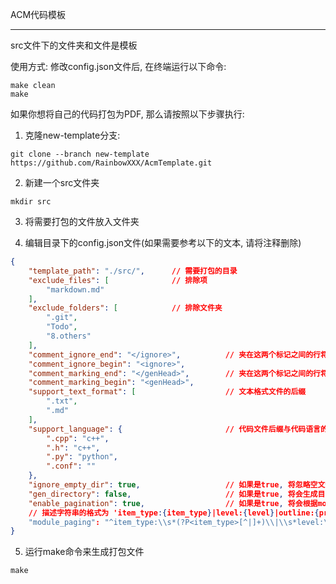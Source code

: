 ACM代码模板

---

src文件下的文件夹和文件是模板

使用方式:
修改config.json文件后, 在终端运行以下命令:
``` shell
make clean
make
```

如果你想将自己的代码打包为PDF, 那么请按照以下步骤执行:
1. 克隆new-template分支:
``` shell
git clone --branch new-template https://github.com/RainbowXXX/AcmTemplate.git
```

2. 新建一个src文件夹
``` shell
mkdir src
```

3. 将需要打包的文件放入文件夹

4. 编辑目录下的config.json文件(如果需要参考以下的文本, 请将注释删除)
``` json
{
    "template_path": "./src/",      // 需要打包的目录
    "exclude_files": [              // 排除项
        "markdown.md"
    ],
    "exclude_folders": [            // 排除文件夹
        ".git",
        "Todo",
        "8.others"
    ],
    "comment_ignore_end": "</ignore>",          // 夹在这两个标记之间的行将被省略(仅对以下声明的代码文件有效)
    "comment_ignore_begin": "<ignore>",
    "comment_marking_end": "</genHead>",        // 夹在这两个标记之间的行将被当做说明放在头部(仅对以下声明的代码文件有效)
    "comment_marking_begin": "<genHead>",
    "support_text_format": [                    // 文本格式文件的后缀
        ".txt",
        ".md"
    ],
    "support_language": {                       // 代码文件后缀与代码语言的对应
        ".cpp": "c++",
        ".h": "c++",
        ".py": "python",
        ".conf": ""
    },
    "ignore_empty_dir": true,                   // 如果是true, 将忽略空文件夹
    "gen_directory": false,                     // 如果是true, 将会生成目录
    "enable_pagination": true,                  // 如果是true, 将会根据module_paging项中的正则表达式决定分页, 如果正则表达式能够匹配描述字符串, 那么这一个标题对应的块将会对 页对齐
    // 描述字符串的格式为 'item_type:{item_type}|level:{level}|outline:{pre_fix +" "+ fileName}|file_path:{filePath}' 以下的正则表达式的意思是 让1级块页对齐
    "module_paging": "^item_type:\\s*(?P<item_type>[^|]+)\\|\\s*level:\\s*(?P<level>1)\\|\\s*outline:\\s*(?P<outline>[^|]+)\\|\\s*file_path:\\s*(?P<file_path>.+)$"
}
```

5. 运行make命令来生成打包文件
``` shell
make
```